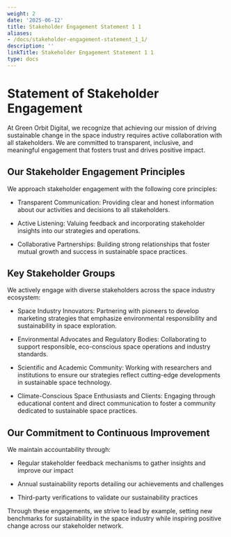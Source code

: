 ```yaml
---
weight: 2
date: '2025-06-12'
title: Stakeholder Engagement Statement 1 1
aliases:
- /docs/stakeholder-engagement-statement_1_1/
description: ''
linkTitle: Stakeholder Engagement Statement 1 1
type: docs
---
```


# Statement of Stakeholder Engagement

At Green Orbit Digital, we recognize that achieving our mission of driving sustainable change in the space industry requires active collaboration with all stakeholders. We are committed to transparent, inclusive, and meaningful engagement that fosters trust and drives positive impact.

## Our Stakeholder Engagement Principles

We approach stakeholder engagement with the following core principles:

- Transparent Communication: Providing clear and honest information about our activities and decisions to all stakeholders.

- Active Listening: Valuing feedback and incorporating stakeholder insights into our strategies and operations.

- Collaborative Partnerships: Building strong relationships that foster mutual growth and success in sustainable space practices.

## Key Stakeholder Groups

We actively engage with diverse stakeholders across the space industry ecosystem:

- Space Industry Innovators: Partnering with pioneers to develop marketing strategies that emphasize environmental responsibility and sustainability in space exploration.

- Environmental Advocates and Regulatory Bodies: Collaborating to support responsible, eco-conscious space operations and industry standards.

- Scientific and Academic Community: Working with researchers and institutions to ensure our strategies reflect cutting-edge developments in sustainable space technology.

- Climate-Conscious Space Enthusiasts and Clients: Engaging through educational content and direct communication to foster a community dedicated to sustainable space practices.

## Our Commitment to Continuous Improvement

We maintain accountability through:

- Regular stakeholder feedback mechanisms to gather insights and improve our impact

- Annual sustainability reports detailing our achievements and challenges

- Third-party verifications to validate our sustainability practices

Through these engagements, we strive to lead by example, setting new benchmarks for sustainability in the space industry while inspiring positive change across our stakeholder network.